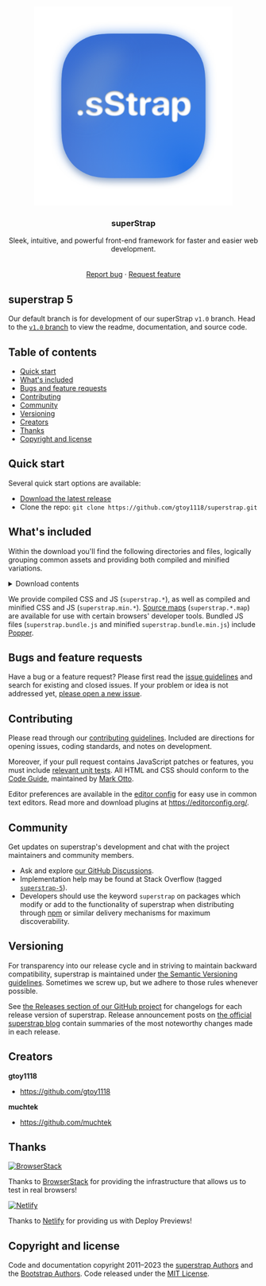<p align="center">
  <img src="./resources/logos/sStrap@1x.png" width="400" height="400">
</p>

<h3 align="center">superStrap</h3>

<p align="center">
  Sleek, intuitive, and powerful front-end framework for faster and easier web development.
  <br>
  <br>
  <br>
  <a href="https://github.com/gtoy1118/superstrap/issues/new?assignees=-&labels=bug&template=bug_report.yml">Report bug</a>
  ·
  <a href="https://github.com/gtoy1118/superstrap/issues/new?assignees=&labels=feature&template=feature_request.yml">Request feature</a>
</p>


## superstrap 5

Our default branch is for development of our superStrap `v1.0` branch. Head to the [`v1.0` branch](https://github.com/gtoy1118/superstrap/tree/v1.0) to view the readme, documentation, and source code.


## Table of contents

- [Quick start](#quick-start)
- [What's included](#whats-included)
- [Bugs and feature requests](#bugs-and-feature-requests)
- [Contributing](#contributing)
- [Community](#community)
- [Versioning](#versioning)
- [Creators](#creators)
- [Thanks](#thanks)
- [Copyright and license](#copyright-and-license)


## Quick start

Several quick start options are available:

- [Download the latest release](https://github.com/gtoy1118/superstrap/archive/v5.3.0-alpha3.zip)
- Clone the repo: `git clone https://github.com/gtoy1118/superstrap.git`


## What's included

Within the download you'll find the following directories and files, logically grouping common assets and providing both compiled and minified variations.

<details>
  <summary>Download contents</summary>

  ```text
  superstrap/
  ├── css/
  │   ├── superstrap-grid.css
  │   ├── superstrap-grid.css.map
  │   ├── superstrap-grid.min.css
  │   ├── superstrap-grid.min.css.map
  │   ├── superstrap-grid.rtl.css
  │   ├── superstrap-grid.rtl.css.map
  │   ├── superstrap-grid.rtl.min.css
  │   ├── superstrap-grid.rtl.min.css.map
  │   ├── superstrap-reboot.css
  │   ├── superstrap-reboot.css.map
  │   ├── superstrap-reboot.min.css
  │   ├── superstrap-reboot.min.css.map
  │   ├── superstrap-reboot.rtl.css
  │   ├── superstrap-reboot.rtl.css.map
  │   ├── superstrap-reboot.rtl.min.css
  │   ├── superstrap-reboot.rtl.min.css.map
  │   ├── superstrap-utilities.css
  │   ├── superstrap-utilities.css.map
  │   ├── superstrap-utilities.min.css
  │   ├── superstrap-utilities.min.css.map
  │   ├── superstrap-utilities.rtl.css
  │   ├── superstrap-utilities.rtl.css.map
  │   ├── superstrap-utilities.rtl.min.css
  │   ├── superstrap-utilities.rtl.min.css.map
  │   ├── superstrap.css
  │   ├── superstrap.css.map
  │   ├── superstrap.min.css
  │   ├── superstrap.min.css.map
  │   ├── superstrap.rtl.css
  │   ├── superstrap.rtl.css.map
  │   ├── superstrap.rtl.min.css
  │   └── superstrap.rtl.min.css.map
  └── js/
      ├── superstrap.bundle.js
      ├── superstrap.bundle.js.map
      ├── superstrap.bundle.min.js
      ├── superstrap.bundle.min.js.map
      ├── superstrap.esm.js
      ├── superstrap.esm.js.map
      ├── superstrap.esm.min.js
      ├── superstrap.esm.min.js.map
      ├── superstrap.js
      ├── superstrap.js.map
      ├── superstrap.min.js
      └── superstrap.min.js.map
  ```
</details>

We provide compiled CSS and JS (`superstrap.*`), as well as compiled and minified CSS and JS (`superstrap.min.*`). [Source maps](https://developers.google.com/web/tools/chrome-devtools/javascript/source-maps) (`superstrap.*.map`) are available for use with certain browsers' developer tools. Bundled JS files (`superstrap.bundle.js` and minified `superstrap.bundle.min.js`) include [Popper](https://popper.js.org/).


## Bugs and feature requests

Have a bug or a feature request? Please first read the [issue guidelines](https://github.com/gtoy1118/superstrap/blob/main/.github/CONTRIBUTING.md#using-the-issue-tracker) and search for existing and closed issues. If your problem or idea is not addressed yet, [please open a new issue](https://github.com/gtoy1118/superstrap/issues/new/choose).


## Contributing

Please read through our [contributing guidelines](https://github.com/gtoy1118/superstrap/blob/main/.github/CONTRIBUTING.md). Included are directions for opening issues, coding standards, and notes on development.

Moreover, if your pull request contains JavaScript patches or features, you must include [relevant unit tests](https://github.com/gtoy1118/superstrap/tree/main/js/tests). All HTML and CSS should conform to the [Code Guide](https://github.com/mdo/code-guide), maintained by [Mark Otto](https://github.com/mdo).

Editor preferences are available in the [editor config](https://github.com/gtoy1118/superstrap/blob/main/.editorconfig) for easy use in common text editors. Read more and download plugins at <https://editorconfig.org/>.


## Community

Get updates on superstrap's development and chat with the project maintainers and community members.


- Ask and explore [our GitHub Discussions](https://github.com/gtoy1118/superstrap/discussions).
- Implementation help may be found at Stack Overflow (tagged [`superstrap-5`](https://stackoverflow.com/questions/tagged/superstrap-5)).
- Developers should use the keyword `superstrap` on packages which modify or add to the functionality of superstrap when distributing through [npm](https://www.npmjs.com/browse/keyword/superstrap) or similar delivery mechanisms for maximum discoverability.


## Versioning

For transparency into our release cycle and in striving to maintain backward compatibility, superstrap is maintained under [the Semantic Versioning guidelines](https://semver.org/). Sometimes we screw up, but we adhere to those rules whenever possible.

See [the Releases section of our GitHub project](https://github.com/gtoy1118/superstrap/releases) for changelogs for each release version of superstrap. Release announcement posts on [the official superstrap blog](https://blog.getsuperstrap.com/) contain summaries of the most noteworthy changes made in each release.


## Creators

**gtoy1118**

- <https://github.com/gtoy1118>

**muchtek**

- <https://github.com/muchtek>


## Thanks

<a href="https://www.browserstack.com/">
  <img src="https://live.browserstack.com/images/opensource/browserstack-logo.svg" alt="BrowserStack" width="192" height="42">
</a>

Thanks to [BrowserStack](https://www.browserstack.com/) for providing the infrastructure that allows us to test in real browsers!

<a href="https://www.netlify.com/">
  <img src="https://www.netlify.com/v3/img/components/full-logo-light.svg" alt="Netlify" width="147" height="40">
</a>

Thanks to [Netlify](https://www.netlify.com/) for providing us with Deploy Previews!


## Copyright and license

Code and documentation copyright 2011–2023 the [superstrap Authors](https://github.com/gtoy1118/superstrap/graphs/contributors)
 and the [Bootstrap Authors](https://github.com/twbs/bootstrap/graphs/contributors). Code released under the [MIT License](https://github.com/gtoy1118/superstrap/blob/main/LICENSE).
